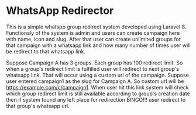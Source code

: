 # WhatsApp Redirector
This is a simple whatspp group redirect system developed using Laravel 8. Functionaly of the system is admin and users can create campaign here with name, icon and slug. After that user can create unlimited groups for that campaign with a whatsapp link and how many number of times user will be redirect to that whatsapp link.

Suppose Campaign A has 3 groups. Each group has 100 redirect limit. So when a group's redirect limit is fulfilled user will redirect to next group's whatsapp link. That will occur using a custom url of the campaign. Suppose user entered campaign1 as the slug for Campaign A. So custom url will be https://example.com/c/campaign1. When user hit this link system will check which group redirect limit is still available according to group's creation date then if system found any left place for redirection BINGO!!! user redirect to that group's whatsapp url.
